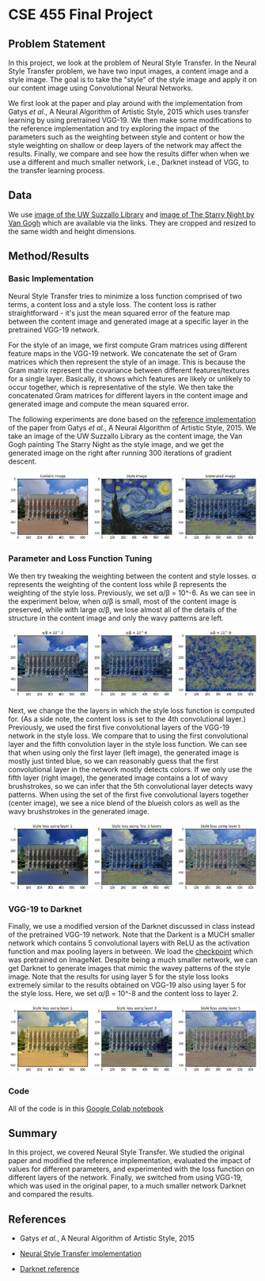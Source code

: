 # CSE 455 Final Project

## Problem Statement

In this project, we look at the problem of Neural Style Transfer. In the Neural Style Transfer problem, we have two input images, a content image and a style image. The goal is to take the "style" of the style image and apply it on our content image using Convolutional Neural Networks. 

We first look at the paper and play around with the implementation from Gatys *et al.*, A Neural Algorithm of Artistic Style, 2015 which uses transfer learning by using pretrained VGG-19. We then make some modifications to the reference implementation and try exploring the impact of the parameters such as the weighting between style and content or how the style weighting on shallow or deep layers of the network may affect the results. Finally, we compare and see how the results differ when when we use a different and much smaller network, i.e., Darknet instead of VGG, to the transfer learning process.

## Data

We use [image of the UW Suzzallo Library](https://upload.wikimedia.org/wikipedia/commons/1/10/MK03214_University_of_Washington_Suzzallo_Library.jpg) and [image of The Starry Night by Van Gogh](https://www.vangoghgallery.com/img/starry_night_full.jpg) which are available via the links. They are cropped and resized to the same width and height dimensions.

## Method/Results

### Basic Implementation

Neural Style Transfer tries to minimize a loss function comprised of two terms, a content loss and a style loss. The content loss is rather straightforward - it's just the mean squared error of the feature map between the content image and generated image at a specific layer in the pretrained VGG-19 network. 

For the style of an image, we first compute Gram matrices using different feature maps in the VGG-19 network. We concatenate the set of Gram matrices which then represent the style of an image. This is because the Gram matrix represent the covariance between different features/textures for a single layer. Basically, it shows which features are likely or unlikely to occur together, which is representative of the style. We then take the concatenated Gram matrices for different layers in the content image and generated image and compute the mean squared error.

The following experiments are done based on the [reference implementation](https://pytorch.org/tutorials/advanced/neural_style_tutorial.html) of the paper from Gatys *et al.*, A Neural Algorithm of Artistic Style, 2015. We take an image of the UW Suzzallo Library as the content image, the Van Gogh painting The Starry Night as the style image, and we get the generated image on the right after running 300 iterations of gradient descent.

![Image](images/suzzallo_starry_night.jpg)

### Parameter and Loss Function Tuning

We then try tweaking the weighting between the content and style losses. α represents the weighting of the content loss while β represents the weighting of the style loss. Previously, we set α/β = 10^-6. As we can see in the experiment below, when α/β is small, most of the content image is preserved, while with large α/β, we lose almost all of the details of the structure in the content image and only the wavy patterns are left.

![Image](images/alpha_beta_comparison.jpg)

Next, we change the the layers in which the style loss function is computed for. (As a side note, the content loss is set to the 4th convolutional layer.) Previously, we used the first five convolutional layers of the VGG-19 network in the style loss. We compare that to using the first convolutional layer and the fifth convolution layer in the style loss function. We can see that when using only the first layer (left image), the generated image is mostly just tinted blue, so we can reasonably guess that the first convolutional layer in the network mostly detects colors. If we only use the fifth layer (right image), the generated image contains a lot of wavy brushstrokes, so we can infer that the 5th convolutional layer detects wavy patterns. When using the set of the first five convolutional layers together (center image), we see a nice blend of the blueish colors as well as the wavy brushstrokes in the generated image.

![Image](images/style_layer_comparison.jpg)

### VGG-19 to Darknet

Finally, we use a modified version of the Darknet discussed in class instead of the pretrained VGG-19 network. Note that the Darkent is a MUCH smaller network which contains 5 convolutional layers with ReLU as the activation function and max pooling layers in between. We load the [checkpoint](https://pjreddie.com/media/files/checkpoint-19.pkl) which was pretrained on ImageNet. Despite being a much smaller network, we can get Darknet to generate images that mimic the wavey patterns of the style image. Note that the results for using layer 5 for the style loss looks extremely similar to the results obtained on VGG-19 also using layer 5 for the style loss. Here, we set α/β = 10^-8 and the content loss to layer 2.

![Image](images/darknet_fix_content.jpg)

### Code

All of the code is in this [Google Colab notebook](https://colab.research.google.com/drive/1oPPeeOegthasYOR0HzXxBOoBcRcUtRux?usp=sharing)

## Summary

In this project, we covered Neural Style Transfer. We studied the original paper and modified the reference implementation, evaluated the impact of values for different parameters, and experimented with the loss function on different layers of the network. Finally, we switched from using VGG-19, which was used in the original paper, to a much smaller network Darknet and compared the results.

## References

- Gatys *et al.*, A Neural Algorithm of Artistic Style, 2015

- [Neural Style Transfer implementation](https://pytorch.org/tutorials/advanced/neural_style_tutorial.html)

- [Darknet reference](https://pjreddie.com/darknet/imagenet/#reference)
